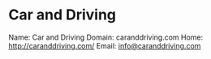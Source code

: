 
# Car and Driving

Name: Car and Driving
Domain: caranddriving.com
Home: http://caranddriving.com/
Email: info@caranddriving.com
